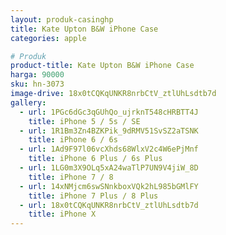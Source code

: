 ```yaml
---
layout: produk-casinghp
title: Kate Upton B&W iPhone Case
categories: apple

# Produk
product-title: Kate Upton B&W iPhone Case
harga: 90000
sku: hn-3073
image-drive: 18x0tCQKqUNKR8nrbCtV_ztlUhLsdtb7d
gallery:
  - url: 1PGc6dGc3qGUhQo_ujrknT548cHRBTT4J
    title: iPhone 5 / 5s / SE
  - url: 1R1Bm3Zn4BZKPik_9dRMV51SvSZ2aTSNK
    title: iPhone 6 / 6s
  - url: 1Ad9F97l06vcXhds68WlxV2c4W6ePjMnf
    title: iPhone 6 Plus / 6s Plus
  - url: 1LG0m3X9OLq5xA24waTlP7UN9V4jiW_8D
    title: iPhone 7 / 8
  - url: 14xNMjcm6swSNnkboxVQk2hL985bGMlFY
    title: iPhone 7 Plus / 8 Plus
  - url: 18x0tCQKqUNKR8nrbCtV_ztlUhLsdtb7d
    title: iPhone X
---
```

